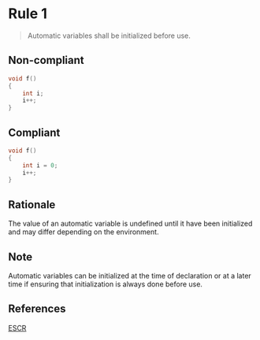 # Rule 1

> Automatic variables shall be initialized before use.

## Non-compliant

```c
void f() 
{
    int i;
    i++;
}
```

## Compliant

```c
void f()
{
    int i = 0;
    i++;
}
```

## Rationale

The value of an automatic variable is undefined until it have been initialized and may differ depending on the environment.

## Note

Automatic variables can be initialized at the time of declaration or at a later time if ensuring that initialization is always done before use.

## References

[ESCR](../references.md#escr)
